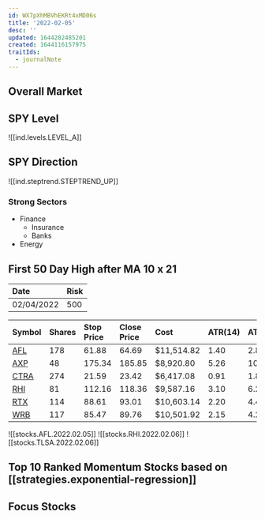 ```yaml
---
id: WX7pXhMBVhEKRt4xMD06s
title: '2022-02-05'
desc: ''
updated: 1644202485201
created: 1644116157975
traitIds:
  - journalNote
---
```


## Overall Market

## SPY Level

![[ind.levels.LEVEL_A]]

## SPY Direction

![[ind.steptrend.STEPTREND_UP]]

### Strong Sectors

* Finance
  * Insurance
  * Banks
* Energy

## First 50 Day High after MA 10 x 21

| Date | Risk |
| :----- | :----- |
| 02/04/2022 | 500 |

| Symbol | Shares | Stop Price | Close Price | Cost | ATR(14) | ATR(14)*2 |
| :----- | :----- | :-------- | :--------- | :--- | :------ | :------ |
| [AFL](https://seekingalpha.com/symbol/AFL) | 178 | 61.88 | 64.69 | $11,514.82 | 1.40 | 2.81 |
| [AXP](https://seekingalpha.com/symbol/AXP) | 48 | 175.34 | 185.85 | $8,920.80 | 5.26 | 10.51 |
| [CTRA](https://seekingalpha.com/symbol/CTRA) | 274 | 21.59 | 23.42 | $6,417.08 | 0.91 | 1.83 |
| [RHI](https://seekingalpha.com/symbol/RHI) | 81 | 112.16 | 118.36 | $9,587.16 | 3.10 | 6.20 |
| [RTX](https://seekingalpha.com/symbol/RTX) | 114 | 88.61 | 93.01 | $10,603.14 | 2.20 | 4.40 |
| [WRB](https://seekingalpha.com/symbol/WRB) | 117 | 85.47 | 89.76 | $10,501.92 | 2.15 | 4.29 |
![[stocks.AFL.2022.02.05]]
![[stocks.RHI.2022.02.06]]
![[stocks.TLSA.2022.02.06]]

## Top 10 Ranked Momentum Stocks based on [[strategies.exponential-regression]]


## Focus Stocks
